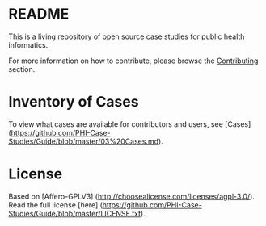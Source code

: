 # README
This is a living repository of open source case studies for public health informatics.

For more information on how to contribute, please browse the [Contributing](https://github.com/PHI-Case-Studies/Guide/blob/master/01%20Contributing.md) section.

# Inventory of Cases

To view what cases are available for contributors and users, see [Cases] (https://github.com/PHI-Case-Studies/Guide/blob/master/03%20Cases.md).

# License

Based on [Affero-GPLV3] (http://choosealicense.com/licenses/agpl-3.0/). Read the full license [here] (https://github.com/PHI-Case-Studies/Guide/blob/master/LICENSE.txt).
